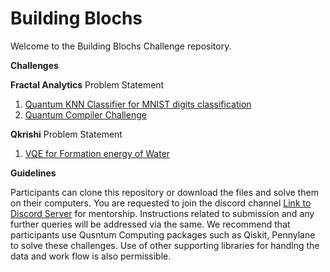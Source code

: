 # Building Blochs

Welcome to the Building Blochs Challenge repository. 

<b>Challenges</b>


<b>Fractal Analytics</b> Problem Statement
<ol>
<li><a href="https://github.com/alphabet27/building-blochs/tree/main/qknn-classifier">Quantum KNN Classifier for MNIST digits classification</a></li>
<li><a href="https://github.com/alphabet27/building-blochs/tree/main/quantum-compiler">Quantum Compiler Challenge</a></li>
 </ol>

<b>Qkrishi</b> Problem Statement
<ol>
<li><a href="https://github.com/alphabet27/building-blochs/tree/main/vqe">VQE for Formation energy of Water</a></li>
</ol>


<b>Guidelines</b>

Participants can clone this repository or download the files and solve them on their computers. You are requested to join the discord channel <a href="https://discord.gg/weFHZRbhwM">Link to Discord Server</a> for mentorship. Instructions related to submission and any further queries will be addressed via the same.
We recommend that participants use Qusntum Computing packages such as Qiskit, Pennylane to solve these challenges. Use of other supporting libraries for handlng the data and work flow is also permissible.

